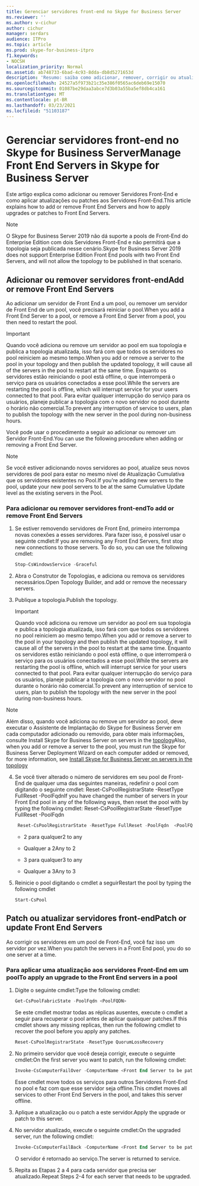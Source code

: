 ```yaml
---
title: Gerenciar servidores front-end no Skype for Business Server
ms.reviewer: ''
ms.author: v-cichur
author: cichur
manager: serdars
audience: ITPro
ms.topic: article
ms.prod: skype-for-business-itpro
f1.keywords:
- NOCSH
localization_priority: Normal
ms.assetid: ab748733-6bad-4c93-8dda-db8d5271653d
description: 'Resumo: saiba como adicionar, remover, corrigir ou atualizar servidores front-end no Skype for Business Server.'
ms.openlocfilehash: 24527a5f973b21c35e386f0565ac6deb69e15070
ms.sourcegitcommit: 01087be29daa3abce7d3b03a55ba5ef8db4ca161
ms.translationtype: MT
ms.contentlocale: pt-BR
ms.lasthandoff: 03/23/2021
ms.locfileid: "51103187"
---
```

# <a name="manage-front-end-servers-in-skype-for-business-server"></a><span data-ttu-id="0132c-103">Gerenciar servidores front-end no Skype for Business Server</span><span class="sxs-lookup"><span data-stu-id="0132c-103">Manage Front End Servers in Skype for Business Server</span></span>
 
<span data-ttu-id="0132c-104">Este artigo explica como adicionar ou remover Servidores Front-End e como aplicar atualizações ou patches aos Servidores Front-End.</span><span class="sxs-lookup"><span data-stu-id="0132c-104">This article explains how to add or remove Front End Servers and how to apply upgrades or patches to Front End Servers.</span></span>

  > [!NOTE]
> <span data-ttu-id="0132c-105">O Skype for Business Server 2019 não dá suporte a pools de Front-End do Enterprise Edition com dois Servidores Front-End e não permitirá que a topologia seja publicada nesse cenário.</span><span class="sxs-lookup"><span data-stu-id="0132c-105">Skype for Business Server 2019 does not support Enterprise Edition Front End pools with two Front End Servers, and will not allow the topology to be published in that scenario.</span></span>

## <a name="add-or-remove-front-end-servers"></a><span data-ttu-id="0132c-106">Adicionar ou remover servidores front-end</span><span class="sxs-lookup"><span data-stu-id="0132c-106">Add or remove Front End Servers</span></span>
  
<span data-ttu-id="0132c-107">Ao adicionar um servidor de Front End a um pool, ou remover um servidor de Front End de um pool, você precisará reiniciar o pool.</span><span class="sxs-lookup"><span data-stu-id="0132c-107">When you add a Front End Server to a pool, or remove a Front End Server from a pool, you then need to restart the pool.</span></span> 
  
> [!IMPORTANT]
> <span data-ttu-id="0132c-108">Quando você adiciona ou remove um servidor ao pool em sua topologia e publica a topologia atualizada, isso fará com que todos os servidores no pool reiniciem ao mesmo tempo.</span><span class="sxs-lookup"><span data-stu-id="0132c-108">When you add or remove a server to the pool in your topology and then publish the updated topology, it will cause all of the servers in the pool to restart at the same time.</span></span> <span data-ttu-id="0132c-109">Enquanto os servidores estão reiniciando o pool está offline, o que interromperá o serviço para os usuários conectados a esse pool.</span><span class="sxs-lookup"><span data-stu-id="0132c-109">While the servers are restarting the pool is offline, which will interrupt service for your users connected to that pool.</span></span> <span data-ttu-id="0132c-110">Para evitar qualquer interrupção do serviço para os usuários, planeje publicar a topologia com o novo servidor no pool durante o horário não comercial.</span><span class="sxs-lookup"><span data-stu-id="0132c-110">To prevent any interruption of service to users, plan to publish the topology with the new server in the pool during non-business hours.</span></span> 
  
<span data-ttu-id="0132c-111">Você pode usar o procedimento a seguir ao adicionar ou remover um Servidor Front-End.</span><span class="sxs-lookup"><span data-stu-id="0132c-111">You can use the following procedure when adding or removing a Front End Server.</span></span>
  
> [!NOTE]
> <span data-ttu-id="0132c-112">Se você estiver adicionando novos servidores ao pool, atualize seus novos servidores de pool para estar no mesmo nível de Atualização Cumulativa que os servidores existentes no Pool.</span><span class="sxs-lookup"><span data-stu-id="0132c-112">If you're adding new servers to the pool, update your new pool servers to be at the same Cumulative Update level as the existing servers in the Pool.</span></span> 
  
### <a name="to-add-or-remove-front-end-servers"></a><span data-ttu-id="0132c-113">Para adicionar ou remover servidores front-end</span><span class="sxs-lookup"><span data-stu-id="0132c-113">To add or remove Front End Servers</span></span>

1. <span data-ttu-id="0132c-p102">Se estiver removendo servidores de Front End, primeiro interrompa novas conexões a esses servidores. Para fazer isso, é possível usar o seguinte cmdlet:</span><span class="sxs-lookup"><span data-stu-id="0132c-p102">If you are removing any Front End Servers, first stop new connections to those servers. To do so, you can use the following cmdlet:</span></span>
    
   ```PowerShell
   Stop-CsWindowsService -Graceful
   ```

2. <span data-ttu-id="0132c-116">Abra o Construtor de Topologias, e adiciona ou remova os servidores necessários.</span><span class="sxs-lookup"><span data-stu-id="0132c-116">Open Topology Builder, and add or remove the necessary servers.</span></span> 
    
3. <span data-ttu-id="0132c-117">Publique a topologia.</span><span class="sxs-lookup"><span data-stu-id="0132c-117">Publish the topology.</span></span>
    
    > [!IMPORTANT]
    > <span data-ttu-id="0132c-118">Quando você adiciona ou remove um servidor ao pool em sua topologia e publica a topologia atualizada, isso fará com que todos os servidores no pool reiniciem ao mesmo tempo.</span><span class="sxs-lookup"><span data-stu-id="0132c-118">When you add or remove a server to the pool in your topology and then publish the updated topology, it will cause all of the servers in the pool to restart at the same time.</span></span> <span data-ttu-id="0132c-119">Enquanto os servidores estão reiniciando o pool está offline, o que interromperá o serviço para os usuários conectados a esse pool.</span><span class="sxs-lookup"><span data-stu-id="0132c-119">While the servers are restarting the pool is offline, which will interrupt service for your users connected to that pool.</span></span> <span data-ttu-id="0132c-120">Para evitar qualquer interrupção do serviço para os usuários, planeje publicar a topologia com o novo servidor no pool durante o horário não comercial.</span><span class="sxs-lookup"><span data-stu-id="0132c-120">To prevent any interruption of service to users, plan to publish the topology with the new server in the pool during non-business hours.</span></span> 
  
  > [!NOTE]
> <span data-ttu-id="0132c-121">Além disso, quando você adiciona ou remove um servidor ao pool, deve executar o Assistente de Implantação do Skype for Business Server em cada computador adicionado ou removido, para obter mais informações, consulte Install Skype for Business Server on servers in the [topology](../../deploy/install/install-skype-for-business-server.md)</span><span class="sxs-lookup"><span data-stu-id="0132c-121">Also, when you add or remove a server to the pool, you must run the Skype for Business Server Deployment Wizard on each computer added or removed, for more information, see [Install Skype for Business Server on servers in the topology](../../deploy/install/install-skype-for-business-server.md)</span></span>
  
4. <span data-ttu-id="0132c-122">Se você tiver alterado o número de servidores em seu pool de Front-End de qualquer uma das seguintes maneiras, redefinir o pool com digitando o seguinte cmdlet: Reset-CsPoolRegistrarState -ResetType FullReset -PoolFqdn</span><span class="sxs-lookup"><span data-stu-id="0132c-122">If you have changed the number of servers in your Front End pool in any of the following ways, then reset the pool with by typing the following cmdlet: Reset-CsPoolRegistrarState -ResetType FullReset -PoolFqdn</span></span> 
    
   ```PowerShell
    Reset-CsPoolRegistrarState -ResetType FullReset -PoolFqdn  <PoolFQDN>
   ```

     - <span data-ttu-id="0132c-123">2 para qualquer</span><span class="sxs-lookup"><span data-stu-id="0132c-123">2 to any</span></span>
    
     - <span data-ttu-id="0132c-124">Qualquer a 2</span><span class="sxs-lookup"><span data-stu-id="0132c-124">Any to 2</span></span>
    
     - <span data-ttu-id="0132c-125">3 para qualquer</span><span class="sxs-lookup"><span data-stu-id="0132c-125">3 to any</span></span>
    
     - <span data-ttu-id="0132c-126">Qualquer a 3</span><span class="sxs-lookup"><span data-stu-id="0132c-126">Any to 3</span></span>
    
5. <span data-ttu-id="0132c-127">Reinicie o pool digitando o cmdlet a seguir</span><span class="sxs-lookup"><span data-stu-id="0132c-127">Restart the pool by typing the following cmdlet</span></span>
    
   ```PowerShell
   Start-CsPool
   ```

## <a name="patch-or-update-front-end-servers"></a><span data-ttu-id="0132c-128">Patch ou atualizar servidores front-end</span><span class="sxs-lookup"><span data-stu-id="0132c-128">Patch or update Front End Servers</span></span>

<span data-ttu-id="0132c-129">Ao corrigir os servidores em um pool de Front-End, você faz isso um servidor por vez.</span><span class="sxs-lookup"><span data-stu-id="0132c-129">When you patch the servers in a Front End pool, you do so one server at a time.</span></span> 
  
### <a name="to-apply-an-upgrade-to-the-front-end-servers-in-a-pool"></a><span data-ttu-id="0132c-130">Para aplicar uma atualização aos servidores Front-End em um pool</span><span class="sxs-lookup"><span data-stu-id="0132c-130">To apply an upgrade to the Front End servers in a pool</span></span>

1. <span data-ttu-id="0132c-131">Digite o seguinte cmdlet:</span><span class="sxs-lookup"><span data-stu-id="0132c-131">Type the following cmdlet:</span></span>
    
   ```PowerShell
   Get-CsPoolFabricState -PoolFqdn <PoolFQDN>
   ```

     <span data-ttu-id="0132c-132">Se este cmdlet mostrar todas as réplicas ausentes, execute o cmdlet a seguir para recuperar o pool antes de aplicar quaisquer patches.</span><span class="sxs-lookup"><span data-stu-id="0132c-132">If this cmdlet shows any missing replicas, then run the following cmdlet to recover the pool before you apply any patches.</span></span>
    
   ```PowerShell
   Reset-CsPoolRegistrarState -ResetType QuorumLossRecovery
   ```

2. <span data-ttu-id="0132c-133">No primeiro servidor que você deseja corrigir, execute o seguinte cmdlet:</span><span class="sxs-lookup"><span data-stu-id="0132c-133">On the first server you want to patch, run the following cmdlet:</span></span>
    
   ```PowerShell
   Invoke-CsComputerFailOver -ComputerName <Front End Server to be patched>
   ```

    <span data-ttu-id="0132c-134">Esse cmdlet move todos os serviços para outros Servidores Front-End no pool e faz com que esse servidor seja offline.</span><span class="sxs-lookup"><span data-stu-id="0132c-134">This cmdlet moves all services to other Front End Servers in the pool, and takes this server offline.</span></span>
    
3. <span data-ttu-id="0132c-135">Aplique a atualização ou o patch a este servidor.</span><span class="sxs-lookup"><span data-stu-id="0132c-135">Apply the upgrade or patch to this server.</span></span>
    
4. <span data-ttu-id="0132c-136">No servidor atualizado, execute o seguinte cmdlet:</span><span class="sxs-lookup"><span data-stu-id="0132c-136">On the upgraded server, run the following cmdlet:</span></span>
    
   ```PowerShell
   Invoke-CsComputerFailBack -ComputerName <Front End Server to be patched>
   ```

    <span data-ttu-id="0132c-137">O servidor é retornado ao serviço.</span><span class="sxs-lookup"><span data-stu-id="0132c-137">The server is returned to service.</span></span>
    
5. <span data-ttu-id="0132c-138">Repita as Etapas 2 a 4 para cada servidor que precisa ser atualizado.</span><span class="sxs-lookup"><span data-stu-id="0132c-138">Repeat Steps 2-4 for each server that needs to be upgraded.</span></span>
